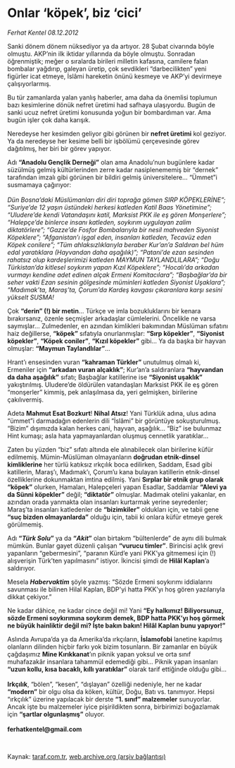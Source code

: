# Onlar ‘köpek’, biz ‘cici’

*Ferhat Kentel 08.12.2012*

<div class="yazi"><p>Sanki dönem dönem nüksediyor ya da artıyor. 28 Şubat civarında böyle olmuştu. AKP’nin ilk iktidar yıllarında da böyle olmuştu. Sonradan öğrenmiştik; meğer o sıralarda birileri milletin kafasına, camilere falan bombalar yağdırıp, galeyan üretip, çok sevdikleri “darbecilikten” yeni figürler icat etmeye, İslâmi hareketin önünü kesmeye ve AKP’yi devirmeye çalışıyorlarmış. </p>
<p>Bu tür zamanlarda yalan yanlış haberler, ama daha da önemlisi toplumun bazı kesimlerine dönük nefret üretimi had safhaya ulaşıyordu. Bugün de sanki ucuz nefret üretimi konusunda yoğun bir bombardıman var. Ama bugün işler çok daha karışık. </p>
<p>Neredeyse her kesimden geliyor gibi görünen bir <b>nefret üretimi</b> kol geziyor. Ya da neredeyse her kesime belli bir işbölümü çerçevesinde görev dağıtılmış, her biri bir görev yapıyor.</p>
<p>Adı <b>“Anadolu Gençlik Derneği”</b> olan ama Anadolu’nun bugünlere kadar süzülmüş gelmiş kültürlerinden zerre kadar nasiplenememiş bir “dernek” tarafından imzalı gibi görünen bir bildiri gelmiş üniversitelere... “Ümmet”i susmamaya çağırıyor:<br/><br/><i>Dün Bosna’daki Müslümanları diri diri toprağa gömen SIRP KÖPEKLERİNE”; “Suriye’de 12 yaşın üstündeki herkesi katleden Katil Baas Yönetimine”; “Uludere’de kendi Vatandaşını katil, Marksist PKK ile eş gören Monşerlere”; “Halepçe’de binlerce insanı katleden, soykırım uygulayan zalim diktatörlere”; “Gazze’de Fosfor Bombalarıyla bir nesil mahveden Siyonist Köpeklere”; “Afganistan’ı işgal eden, insanları katleden, Tecavüz eden Köpek conilere”; “Tüm ahlaksızlıklarıyla beraber Kur’an’a Saldıran bel hüm edal yaratıklara (Hayvandan daha aşağılık)”; “Patani’de ezan sesinden rahatsız olup kardeşlerimizi katleden MAYMUN TAYLANDLILARA”; “Doğu Türkistan’da kitlesel soykırım yapan Kızıl Köpeklere”; “Hocalı’da arkadan vurmayı kendine adet edinen alçak Ermeni Komitacılara”; “Başbağlar’da bir seher vakti Ezan sesinin gölgesinde müminleri katleden Siyonist Uşaklara”; “Madımak’ta, Maraş’ta, Çorum’da Kardeş kavgası çıkaranlara karşı sesini yükselt SUSMA!</i></p>
<p>Çok <b>“derin” (!) bir metin</b>... Türkçe ve imla bozukluklarını bir kenara bırakırsanız, özenle seçmişler arkadaşlar cümlelerini. Öncelikle ne varsa saymışlar... Zulmedenler, en azından kimlikleri bakımından Müslüman sıfatını haiz değillerse, <b>“köpek”</b> sıfatıyla onurlanmışlar: <b>“Sırp köpekler”</b>, <b>“Siyonist köpekler”</b>, <b>“Köpek coniler”</b>, <b>“Kızıl köpekler”</b> gibi... Ya da başka bir hayvan olmuşlar: <b>“Maymun Taylandlılar”</b>... </p>
<p>Hrant’ı ensesinden vuran <b>“kahraman Türkler”</b> unutulmuş olmalı ki, Ermeniler için <b>“arkadan vuran alçaklık”</b>; Kur’an’a saldıranlara <b>“hayvandan da daha aşağılık”</b> sıfatı; Başbağlar katillerine ise <b>“Siyonist uşaklık”</b> yakıştırılmış. Uludere’de öldürülen vatandaşları Marksist PKK ile eş gören “monşerler” kimmiş, pek anlaşılmasa da, yeri gelmişken, birilerine çakılıvermiş.</p>
<p>Adeta <b>Mahmut Esat Bozkurt</b>! <b>Nihal Atsız</b>! Yani Türklük adına, ulus adına “ümmet”i darmadağın edenlerin dili “İslâmi” bir görüntüye sokuşturulmuş. “Bizim” dışımızda kalan herkes cani, hayvan, aşağılık... “Biz” ise bulunmaz Hint kumaşı; asla hata yapmayanlardan oluşmuş cennetlik yaratıklar...</p>
<p>Zaten bu yüzden “biz” sıfatı altında ele alınabilecek olan birilerine küfür edilmemiş. Mümin-Müslüman olmayanların <b>doğrudan etnik-dinsel kimliklerine</b> her türlü katıksız ırkçılık boca edilirken, Saddam, Esad gibi katillerin, Maraş’ı, Madımak’ı, Çorum’u kana bulayan katillerin etnik-dinsel özelliklerine dokunmaktan imtina edilmiş. Yani <b>Sırplar bir etnik grup olarak “köpek”</b> olurken, Hamaları, Halepçeleri yapan Esadlar, Saddamlar <b>“Alevi ya da Sünni köpekler”</b> değil; <b>“diktatör”</b> olmuşlar. Madımak otelini yakanlar, en azından orada yanmakta olan insanları kurtarmak yerine seyredenler; Maraş’ta insanları katledenler de <b>“bizimkiler”</b> oldukları için, ve tabii gene<b> “suç bizden olmayanlarda”</b> olduğu için, tabii ki onlara küfür etmeye gerek görülmemiş.</p>
<p>Adı <b>“<i>Türk Solu</i>”</b> ya da <b>“<i>Akit</i>”</b> olan birtakım “bültenlerde” de aynı dili bulmak mümkün. Bunlar gayet düzenli çalışan <b>“vurucu timler”</b>. Birincisi açlık grevi yapanların “gebermesini”, “paranın Kürd’e yani PKK’ya gitmemesi için (!) alışverişin Türk’ten yapılmasını” istiyor. İkincisi şimdi de <b>Hilâl Kaplan</b>’a saldırıyor. </p>
<p>Mesela <b><i>Habervaktim</i></b> şöyle yazmış: “Sözde Ermeni soykırımı iddialarını savunması ile bilinen Hilal Kaplan, BDP'yi hatta PKK'yı hoş gören yazılarıyla dikkat çekiyor.” </p>
<p>Ne kadar dâhice, ne kadar cince değil mi! Yani <b>“Ey halkımız! Biliyorsunuz, sözde Ermeni soykırımına soykırım demek, BDP hatta PKK’yı hoş görmek ne büyük hainliktir değil mi? İşte bakın bakın! Hilâl Kaplan bunu yapıyor!”</b></p>
<p>Aslında Avrupa’da ya da Amerika’da ırkçıların, <b>İslamofobi</b> lanetine kapılmış olanların dilinden hiçbir farkı yok bizim tosunların. Bir zamanlar en büyük çağdaşımız <b>Mine Kırıkkanat</b>’ın piknik yapan yoksul ve orta sınıf muhafazakâr insanlara tahammül edemediği gibi... Piknik yapan insanları <b>“uzun kollu, kısa bacaklı, kıllı yaratıklar”</b> olarak tarif ettiğinde olduğu gibi...<br/><br/><b>Irkçılık</b>, “bölen”, “kesen”, “dışlayan” özelliği nedeniyle, her ne kadar <b>“modern”</b> bir olgu olsa da köken, kültür, Doğu, Batı vs. tanımıyor. Hepsi “ırkçılık” üzerine yapılacak bir derste <b>“1. sınıf” malzemeler</b> sunuyorlar. Ancak işte bu malzemeler iyice pişirildikten sonra, birbirimizi boğazlamak için <b>“şartlar olgunlaşmış”</b> oluyor.<br/><br/><b>ferhatkentel@gmail.com</b></p>
<p> </p>
</div>

Kaynak: [taraf.com.tr](http://www.taraf.com.tr/ferhat-kentel/makale-onlar-kopek-biz-cici.htm), [web.archive.org (arşiv bağlantısı)](http://web.archive.org/web/20131102051920/http://www.taraf.com.tr/ferhat-kentel/makale-onlar-kopek-biz-cici.htm)
